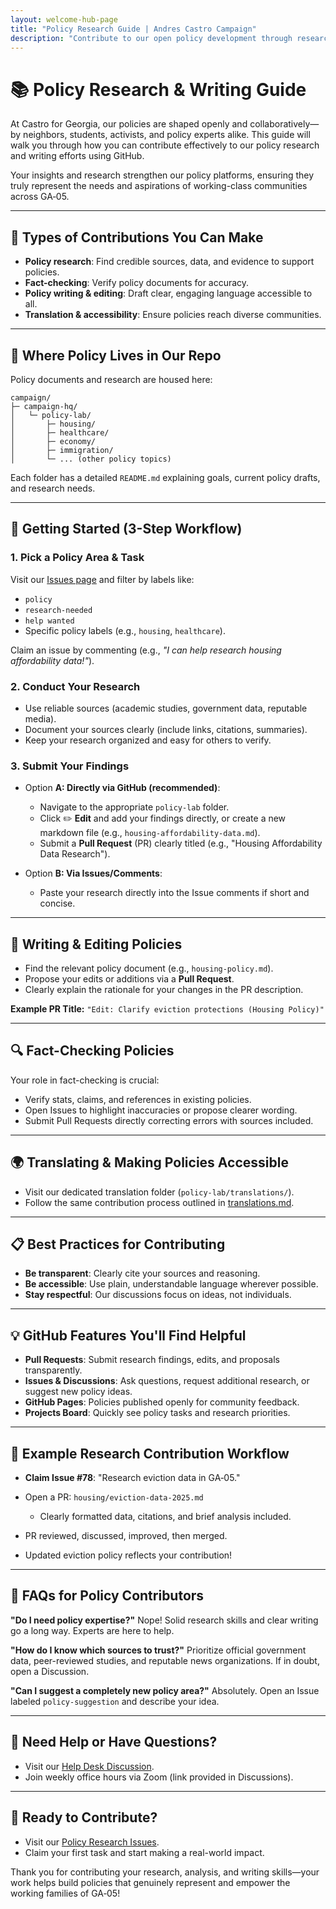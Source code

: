 ```yaml
---
layout: welcome-hub-page
title: "Policy Research Guide | Andres Castro Campaign"
description: "Contribute to our open policy development through research, fact-checking, and writing. Help shape policies that truly represent working-class communities."
---
```


# 📚 Policy Research & Writing Guide

At Castro for Georgia, our policies are shaped openly and collaboratively—by neighbors, students, activists, and policy experts alike. This guide will walk you through how you can contribute effectively to our policy research and writing efforts using GitHub.

Your insights and research strengthen our policy platforms, ensuring they truly represent the needs and aspirations of working-class communities across GA‑05.

---

## 🌟 Types of Contributions You Can Make

* **Policy research**: Find credible sources, data, and evidence to support policies.
* **Fact-checking**: Verify policy documents for accuracy.
* **Policy writing & editing**: Draft clear, engaging language accessible to all.
* **Translation & accessibility**: Ensure policies reach diverse communities.

---

## 📂 Where Policy Lives in Our Repo

Policy documents and research are housed here:

```
campaign/
├─ campaign-hq/
│   └─ policy-lab/
│       ├─ housing/
│       ├─ healthcare/
│       ├─ economy/
│       ├─ immigration/
│       └─ ... (other policy topics)
```

Each folder has a detailed `README.md` explaining goals, current policy drafts, and research needs.

---

## 🚀 Getting Started (3-Step Workflow)

### 1. Pick a Policy Area & Task

Visit our [Issues page](https://github.com/CastroForGeorgia/campaign/issues) and filter by labels like:

* `policy`
* `research-needed`
* `help wanted`
* Specific policy labels (e.g., `housing`, `healthcare`).

Claim an issue by commenting (e.g., *"I can help research housing affordability data!"*).

### 2. Conduct Your Research

* Use reliable sources (academic studies, government data, reputable media).
* Document your sources clearly (include links, citations, summaries).
* Keep your research organized and easy for others to verify.

### 3. Submit Your Findings

* Option **A: Directly via GitHub (recommended)**:

  * Navigate to the appropriate `policy-lab` folder.
  * Click ✏️ **Edit** and add your findings directly, or create a new markdown file (e.g., `housing-affordability-data.md`).
  * Submit a **Pull Request** (PR) clearly titled (e.g., "Housing Affordability Data Research").

* Option **B: Via Issues/Comments**:

  * Paste your research directly into the Issue comments if short and concise.

---

## 📖 Writing & Editing Policies

* Find the relevant policy document (e.g., `housing-policy.md`).
* Propose your edits or additions via a **Pull Request**.
* Clearly explain the rationale for your changes in the PR description.

**Example PR Title:**
`"Edit: Clarify eviction protections (Housing Policy)"`

---

## 🔍 Fact-Checking Policies

Your role in fact-checking is crucial:

* Verify stats, claims, and references in existing policies.
* Open Issues to highlight inaccuracies or propose clearer wording.
* Submit Pull Requests directly correcting errors with sources included.

---

## 🌍 Translating & Making Policies Accessible

* Visit our dedicated translation folder (`policy-lab/translations/`).
* Follow the same contribution process outlined in [translations.md](translations.md).

---

## 📋 Best Practices for Contributing

* **Be transparent**: Clearly cite your sources and reasoning.
* **Be accessible**: Use plain, understandable language wherever possible.
* **Stay respectful**: Our discussions focus on ideas, not individuals.

---

## 💡 GitHub Features You'll Find Helpful

* **Pull Requests**: Submit research findings, edits, and proposals transparently.
* **Issues & Discussions**: Ask questions, request additional research, or suggest new policy ideas.
* **GitHub Pages**: Policies published openly for community feedback.
* **Projects Board**: Quickly see policy tasks and research priorities.

---

## 🔖 Example Research Contribution Workflow

* **Claim Issue #78**: "Research eviction data in GA‑05."
* Open a PR: `housing/eviction-data-2025.md`

  * Clearly formatted data, citations, and brief analysis included.
* PR reviewed, discussed, improved, then merged.
* Updated eviction policy reflects your contribution!

---

## 🙋 FAQs for Policy Contributors

**"Do I need policy expertise?"**
Nope! Solid research skills and clear writing go a long way. Experts are here to help.

**"How do I know which sources to trust?"**
Prioritize official government data, peer-reviewed studies, and reputable news organizations. If in doubt, open a Discussion.

**"Can I suggest a completely new policy area?"**
Absolutely. Open an Issue labeled `policy-suggestion` and describe your idea.

---

## 🚨 Need Help or Have Questions?

* Visit our [Help Desk Discussion](https://github.com/CastroForGeorgia/campaign/discussions/categories/help-desk).
* Join weekly office hours via Zoom (link provided in Discussions).

---

## 🚦 Ready to Contribute?

* Visit our [Policy Research Issues](https://github.com/CastroForGeorgia/campaign/issues?q=is%3Aissue+label%3Apolicy).
* Claim your first task and start making a real-world impact.

Thank you for contributing your research, analysis, and writing skills—your work helps build policies that genuinely represent and empower the working families of GA‑05!

